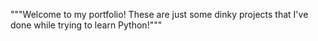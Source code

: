 """Welcome to my portfolio!
These are just some dinky projects that I've done while trying to learn Python!"""
